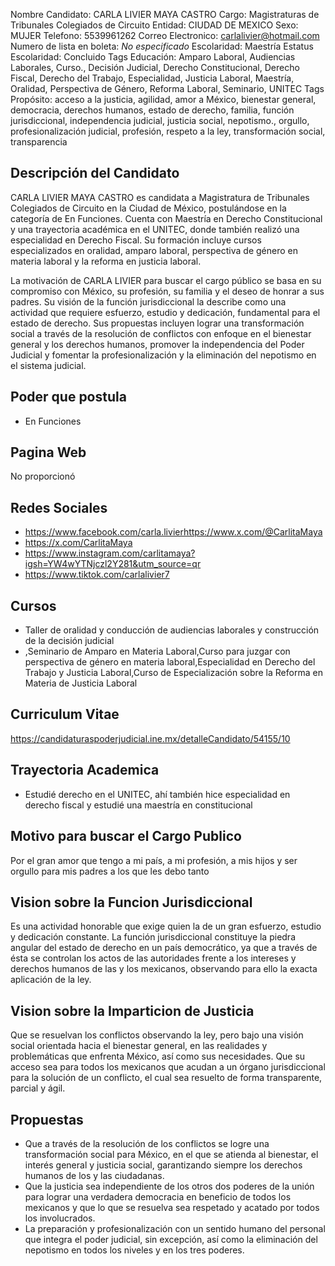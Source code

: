 Nombre Candidato: CARLA LIVIER MAYA CASTRO
Cargo: Magistraturas de Tribunales Colegiados de Circuito
Entidad: CIUDAD DE MEXICO
Sexo: MUJER
Telefono: 5539961262
Correo Electronico: carlalivier@hotmail.com
Numero de lista en boleta: *No especificado*
Escolaridad: Maestría
Estatus Escolaridad: Concluido
Tags Educación: Amparo Laboral, Audiencias Laborales, Curso., Decisión Judicial, Derecho Constitucional, Derecho Fiscal, Derecho del Trabajo, Especialidad, Justicia Laboral, Maestría, Oralidad, Perspectiva de Género, Reforma Laboral, Seminario, UNITEC
Tags Propósito: acceso a la justicia, agilidad, amor a México, bienestar general, democracia, derechos humanos, estado de derecho, familia, función jurisdiccional, independencia judicial, justicia social, nepotismo., orgullo, profesionalización judicial, profesión, respeto a la ley, transformación social, transparencia


## Descripción del Candidato 

CARLA LIVIER MAYA CASTRO es candidata a Magistratura de Tribunales Colegiados de Circuito en la Ciudad de México, postulándose en la categoría de En Funciones. Cuenta con Maestría en Derecho Constitucional y una trayectoria académica en el UNITEC, donde también realizó una especialidad en Derecho Fiscal. Su formación incluye cursos especializados en oralidad, amparo laboral, perspectiva de género en materia laboral y la reforma en justicia laboral.

La motivación de CARLA LIVIER para buscar el cargo público se basa en su compromiso con México, su profesión, su familia y el deseo de honrar a sus padres. Su visión de la función jurisdiccional la describe como una actividad que requiere esfuerzo, estudio y dedicación, fundamental para el estado de derecho. Sus propuestas incluyen lograr una transformación social a través de la resolución de conflictos con enfoque en el bienestar general y los derechos humanos, promover la independencia del Poder Judicial y fomentar la profesionalización y la eliminación del nepotismo en el sistema judicial.


## Poder que postula

- En Funciones


## Pagina Web

No proporcionó


## Redes Sociales

- https://www.facebook.com/carla.livierhttps://www.x.com/@CarlitaMaya
- https://x.com/CarlitaMaya
- https://www.instagram.com/carlitamaya?igsh=YW4wYTNjczl2Y281&utm_source=qr
- https://www.tiktok.com/carlalivier7


## Cursos

- Taller de oralidad y conducción de audiencias laborales y construcción de la decisión judicial
- ,Seminario de Amparo en Materia Laboral,Curso para juzgar con perspectiva de género en materia laboral,Especialidad en Derecho del Trabajo y Justicia Laboral,Curso de Especialización sobre la Reforma en Materia de Justicia Laboral


## Curriculum Vitae

https://candidaturaspoderjudicial.ine.mx/detalleCandidato/54155/10


## Trayectoria Academica

- Estudié derecho en el UNITEC, ahí también hice especialidad en derecho fiscal y estudié una maestría en constitucional


## Motivo para buscar el Cargo Publico

Por el gran amor que tengo a mi país, a mi profesión, a mis hijos y ser orgullo para mis padres a los que les debo tanto


## Vision sobre la Funcion Jurisdiccional

Es una actividad honorable que exige  quien la  de un gran esfuerzo, estudio y dedicación constante. La función jurisdiccional constituye la piedra angular del estado de derecho en un país democrático, ya que a través de ésta se controlan los actos de las autoridades frente a los intereses y derechos humanos de las y los mexicanos, observando para ello la exacta aplicación de la ley.


## Vision sobre la Imparticion de Justicia

Que se resuelvan los conflictos observando la ley, pero bajo una visión social orientada hacia el bienestar general, en las realidades y problemáticas que enfrenta México, así como sus necesidades. Que su acceso sea para todos los mexicanos que acudan a un órgano jurisdiccional para la solución de un conflicto, el cual sea resuelto de forma transparente, parcial y ágil.


## Propuestas

- Que a través de la resolución de los conflictos se logre una transformación social para México, en el que se atienda al bienestar, el interés general y justicia social, garantizando siempre los derechos humanos de los y las ciudadanas.
- Que la justicia sea independiente de los otros dos poderes de la unión para lograr una verdadera democracia en beneficio de todos los mexicanos y que lo que se resuelva sea respetado y acatado por todos los involucrados.
- La preparación y profesionalización con un sentido humano del personal que integra el poder judicial, sin excepción, así como la eliminación del nepotismo en todos los niveles y en los tres poderes.

